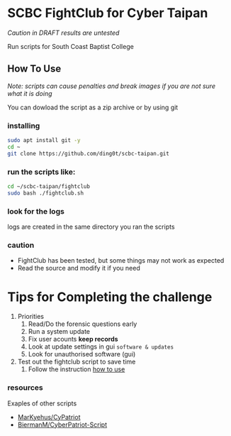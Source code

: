 # SCBC FightClub for Cyber Taipan
_Caution in DRAFT results are untested_

Run scripts for South Coast Baptist College

## How To Use
*Note: scripts can cause penalties and break images if you are not sure what it is doing*

You can dowload the script as a zip archive or by using git

### installing
```sh
sudo apt install git -y
cd ~
git clone https://github.com/ding0t/scbc-taipan.git
``` 
### run the scripts like:
```sh
cd ~/scbc-taipan/fightclub
sudo bash ./fightclub.sh
```
### look for the logs
logs are created in the same directory you ran the scripts

### caution
* FightClub has been tested, but some things may not work as expected
* Read the source and modify it if you need
 
# Tips for Completing the challenge
1. Priorities
   1. Read/Do the forensic questions early
   1. Run a system update
   1. Fix user acounts **keep records**
   1. Look at update settings in gui `software & updates`
   1. Look for unauthorised software (gui) 
1. Test out the fightclub script to save time
    1. Follow the instruction [how to use](#how-to-use)



### resources
Exaples of other scripts
* [MarKyehus/CyPatriot](https://github.com/MarKyehus/CyPatriot/blob/master/README.md)
* [BiermanM/CyberPatriot-Script](https://github.com/BiermanM/CyberPatriot-Scripts/blob/master/UbuntuScript.sh)

